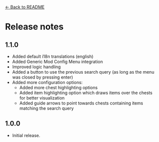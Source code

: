 [← Back to README](README.md)

# Release notes

## 1.1.0

- Added default i18n translations (english)
- Added Generic Mod Config Menu integration
- Improved logic handling
- Added a button to use the previous search query (as long as the menu was closed by pressing enter)
- Added more configuration options:
  - Added more chest highlighting options
  - Added item highlighting option which draws items over the chests for better visualization
  - Added guide arrows to point towards chests containing items matching the search query

## 1.0.0

- Initial release.